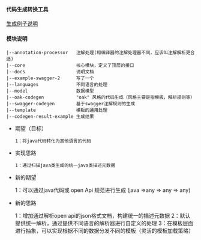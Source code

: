 

#### 代码生成转换工具
[生成例子说明](./docs/brief-description-of-the-code-generation-process.md)

#### 模块说明
```
|--annotation-processor   注解处理(和编译器的注解处理器不同，应该叫注解解析更合适)
|--core                   核心模块，定义了顶层的接口
|--docs                   说明文档
|--example-swagger-2      写了一个
|--languages              不同语言的处理
|--model                  数据模型
|--oak-codegen            "oak" 风格的代码生成（风格主要是指模板，解析规则等）
|--swagger-codegen        基于swagger注解规则的生成
|--template               模板的通用处理
|--codegen-result-example 生成结果
```

- 期望（目标）

      1：将java代码转化为其他语言的代码

- 实现思路

      1：通过扫描java类生成的统一java类描述元数据


- 新的期望

     1：可以通过java代码或 open Api 规范进行生成 (java =>any => any => any)

- 新的思路

     1：增加通过解析open api的json格式文档，构建统一的描述元数据
     2：默认提供统一解析，通过提供不同语言的解析器进行自定义的处理
     3：在模板层面进行抽象，可以实现根据不同的数据分发不同的模板（灵活的模板加载策略）